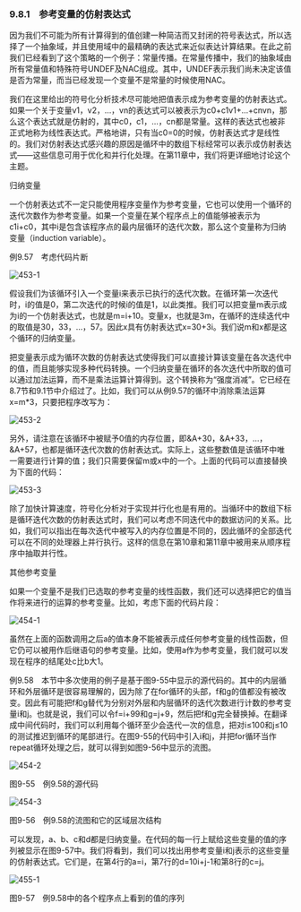 ### 9.8.1　参考变量的仿射表达式

因为我们不可能为所有计算得到的值创建一种简洁而又封闭的符号表达式，所以选择了一个抽象域，并且使用域中的最精确的表达式来近似表达计算结果。在此之前我们已经看到了这个策略的一个例子：常量传播。在常量传播中，我们的抽象域由所有常量值和特殊符号UNDEF及NAC组成。其中，UNDEF表示我们尚未决定该值是否为常量，而当已经发现一个变量不是常量的时候使用NAC。

我们在这里给出的符号化分析技术尽可能地把值表示成为参考变量的仿射表达式。如果一个关于变量v1，v2，…，vn的表达式可以被表示为c0+c1v1+…+cnvn，那么这个表达式就是仿射的，其中c0，c1，…，cn都是常量。这样的表达式也被非正式地称为线性表达式。严格地讲，只有当c0=0的时候，仿射表达式才是线性的。我们对仿射表达式感兴趣的原因是循环中的数组下标经常可以表示成仿射表达式——这些信息可用于优化和并行化处理。在第11章中，我们将更详细地讨论这个主题。

归纳变量

一个仿射表达式不一定只能使用程序变量作为参考变量，它也可以使用一个循环的迭代次数作为参考变量。如果一个变量在某个程序点上的值能够被表示为c1i+c0，其中i是包含该程序点的最内层循环的迭代次数，那么这个变量称为归纳变量（induction variable）。

例9.57　考虑代码片断

![453-1](../Images/image04761.jpeg)

假设我们为该循环引入一个变量i来表示已执行的迭代次数。在循环第一次迭代时，i的值是0，第二次迭代的时候i的值是1，以此类推。我们可以把变量m表示成为i的一个仿射表达式，也就是m=i+10。变量x，也就是3m，在循环的连续迭代中的取值是30，33，…，57。因此x具有仿射表达式x=30+3i。我们说m和x都是这个循环的归纳变量。

把变量表示成为循环次数的仿射表达式使得我们可以直接计算该变量在各次迭代中的值，而且能够实现多种代码转换。一个归纳变量在循环的各次迭代中所取的值可以通过加法运算，而不是乘法运算计算得到。这个转换称为“强度消减”。它已经在8.7节和9.1节中介绍过了。比如，我们可以从例9.57的循环中消除乘法运算x=m*3，只要把程序改写为：

![453-2](../Images/image04762.jpeg)

另外，请注意在该循环中被赋予0值的内存位置，即&A+30，&A+33，…，&A+57，也都是循环迭代次数的仿射表达式。实际上，这些整数值是该循环中唯一需要进行计算的值；我们只需要保留m或x中的一个。上面的代码可以直接替换为下面的代码：

![453-3](../Images/image04763.jpeg)

除了加快计算速度，符号化分析对于实现并行化也是有用的。当循环中的数组下标是循环迭代次数的仿射表达式时，我们可以考虑不同迭代中的数据访问的关系。比如，我们可以指出在每次迭代中被写入的内存位置是不同的，因此循环的全部迭代可以在不同的处理器上并行执行。这样的信息在第10章和第11章中被用来从顺序程序中抽取并行性。

其他参考变量

如果一个变量不是我们已选取的参考变量的线性函数，我们还可以选择把它的值当作将来进行的运算的参考变量。比如，考虑下面的代码片段：

![454-1](../Images/image04764.jpeg)

虽然在上面的函数调用之后a的值本身不能被表示成任何参考变量的线性函数，但它仍可以被用作后继语句的参考变量。比如，使用a作为参考变量，我们就可以发现在程序的结尾处c比b大1。

例9.58　本节中多次使用的例子是基于图9-55中显示的源代码的。其中的内层循环和外层循环是很容易理解的，因为除了在for循环的头部，f和g的值都没有被改变。因此有可能把f和g替代为分别对外层和内层循环的迭代次数进行计数的参考变量i和j。也就是说，我们可以令f=i+99和g=j+9，然后把f和g完全替换掉。在翻译成中间代码时，我们可以利用每个循环至少会迭代一次的信息，把对i≤100和j≤10的测试推迟到循环的尾部进行。在图9-55的代码中引入i和j，并把for循环当作repeat循环处理之后，就可以得到如图9-56中显示的流图。

![454-2](../Images/image04765.jpeg)

图9-55　例9.58的源代码

![454-3](../Images/image04766.jpeg)

图9-56　例9.58的流图和它的区域层次结构

可以发现，a、b、c和d都是归纳变量。在代码的每一行上赋给这些变量的值的序列被显示在图9-57中。我们将看到，我们可以找出用参考变量i和j表示的这些变量的仿射表达式。它们是，在第4行的a=i，第7行的d=10i+j-1和第8行的c=j。

![455-1](../Images/image04767.jpeg)

图9-57　例9.58中的各个程序点上看到的值的序列